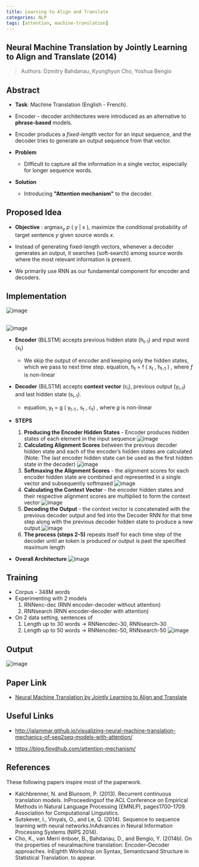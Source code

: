 ```yaml
---
title: Learning to Align and Translate
categories: NLP
tags: [attention, machine-translation]
---
```

## Neural Machine Translation by Jointly Learning to Align and Translate (2014)
> Authors: Dzmitry  Bahdanau, Kyunghyun  Cho, Yoshua  Bengio

## Abstract
- **Task**: Machine Translation (English - French).

- Encoder - decoder architectures were introduced as an alternative to **phrase-based** models.

- Encoder produces a *fixed-length* vector for an input sequence, and the decoder tries to generate an output sequence from that vector.

- **Problem**
	- Difficult to capture all the information in a single vector, especially for longer sequence words.

- **Solution**
	- Introducing **"Attention mechanism"** to the decoder.

## Proposed Idea

- **Objective** : argmax<sub>y</sub> *p* ( y | x ), maximize the conditional probability of target sentence *y* given source words *x*.

- Instead of generating fixed-length vectors, whenever a decoder generates an output, it searches (soft-search) among source words where the most relevant information is present.

- We primarily use RNN as our fundamental component for encoder and decoders.

## Implementation
![image](/assets/images/Attention-Week-1/attention_1_2_arch.png)
##
![image](/assets/images/Attention-Week-1/attention_1_3_arch.png)
- **Encoder** (BiLSTM) accepts previous hidden state (h<sub>t-1</sub>) and input word (x<sub>t</sub>)
	- We skip the output of encoder and keeping only the hidden states, which we pass to next time step. equation,
	h<sub>t</sub> = f ( x<sub>t</sub> , h<sub>t-1</sub> )
	, where  _f_ is non-linear
- **Decoder** (BiLSTM) accepts **context vector** (c<sub>i</sub>), previous output (y<sub>i-1</sub>) and last hidden state (s<sub>i-1</sub>).
	- equation,
	y<sub>t</sub> = g ( y<sub>t-1</sub> , s<sub>t</sub> , c<sub>t</sub>)
	, where  _g_ is non-linear

- **STEPS**
	1. **Producing the Encoder Hidden States** - Encoder produces hidden states of each element in the input sequence
![image](/assets/images/Attention-Week-1/attention_2_encoder.png)
	2. **Calculating Alignment Scores** between the previous decoder hidden state and each of the encoder’s hidden states are calculated (Note: The last encoder hidden state can be used as the first hidden state in the decoder)
![image](/assets/images/Attention-Week-1/attention_3_alignment_score.png)
	3. **Softmaxing the Alignment Scores** - the alignment scores for each encoder hidden state are combined and represented in a single vector and subsequently softmaxed
![image](/assets/images/Attention-Week-1/attention_4_softmax.png)
	4. **Calculating the Context Vector** - the encoder hidden states and their respective alignment scores are multiplied to form the context vector
![image](/assets/images/Attention-Week-1/attention_5_context_vector.png)
	5. **Decoding the Output** - the context vector is concatenated with the previous decoder output and fed into the Decoder RNN for that time step along with the previous decoder hidden state to produce a new output
![image](/assets/images/Attention-Week-1/attention_6_decoder_output.png)
	7. **The process (steps 2-5)** repeats itself for each time step of the decoder until an token is produced or output is past the specified maximum length
- **Overall Architecture**
![image](/assets/images/Attention-Week-1attention_1_arch.JPG)
## Training
- Corpus - 348M words
- Experimenting with 2 models
	1. RNNenc-dec (RNN encoder-decoder without attention)
	2. RNNsearch (RNN encoder-decoder with attention)
- On 2 data setting,  sentences of 
	1. Length up to 30 words -> RNNencdec-30, RNNsearch-30
	2. Length up to 50 words -> RNNencdec-50, RNNsearch-50
![image](/assets/images/Attention-Week-1/attention_7_training.png)

## Output
![image](/assets/images/Attention-Week-1/attention_8_output.png)

## Paper Link

- [Neural Machine Translation by Jointly Learning to Align and Translate](https://arxiv.org/abs/1409.0473)

## Useful Links

- http://jalammar.github.io/visualizing-neural-machine-translation-mechanics-of-seq2seq-models-with-attention/

- https://blog.floydhub.com/attention-mechanism/


## References
These following papers inspire most of the paperwork.
- Kalchbrenner, N. and Blunsom, P. (2013). Recurrent continuous translation models. InProceedingsof the ACL Conference on Empirical Methods in Natural Language Processing (EMNLP), pages1700–1709. Association for Computational Linguistics.
- Sutskever, I., Vinyals, O., and Le, Q. (2014). Sequence to sequence learning with neural networks.InAdvances in Neural Information Processing Systems (NIPS 2014).
- Cho, K., van Merri ̈enboer, B., Bahdanau, D., and Bengio, Y. (2014b). On the properties of neuralmachine translation: Encoder–Decoder approaches. InEighth Workshop on Syntax, Semanticsand Structure in Statistical Translation. to appear.
